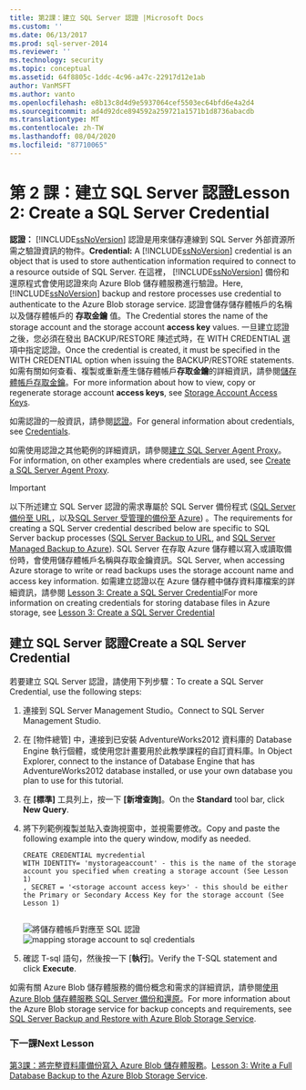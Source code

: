 ```yaml
---
title: 第2課：建立 SQL Server 認證 |Microsoft Docs
ms.custom: ''
ms.date: 06/13/2017
ms.prod: sql-server-2014
ms.reviewer: ''
ms.technology: security
ms.topic: conceptual
ms.assetid: 64f8805c-1ddc-4c96-a47c-22917d12e1ab
author: VanMSFT
ms.author: vanto
ms.openlocfilehash: e8b13c8d4d9e5937064cef5503ec64bfd6e4a2d4
ms.sourcegitcommit: ad4d92dce894592a259721a1571b1d8736abacdb
ms.translationtype: MT
ms.contentlocale: zh-TW
ms.lasthandoff: 08/04/2020
ms.locfileid: "87710065"
---
```

# <a name="lesson-2-create-a-sql-server-credential"></a><span data-ttu-id="47458-102">第 2 課：建立 SQL Server 認證</span><span class="sxs-lookup"><span data-stu-id="47458-102">Lesson 2: Create a SQL Server Credential</span></span>
  <span data-ttu-id="47458-103">**認證：** [!INCLUDE[ssNoVersion](../includes/ssnoversion-md.md)] 認證是用來儲存連線到 SQL Server 外部資源所需之驗證資訊的物件。</span><span class="sxs-lookup"><span data-stu-id="47458-103">**Credential:** A [!INCLUDE[ssNoVersion](../includes/ssnoversion-md.md)] credential is an object that is used to store authentication information required to connect to a resource outside of SQL Server.</span></span>  <span data-ttu-id="47458-104">在這裡， [!INCLUDE[ssNoVersion](../includes/ssnoversion-md.md)] 備份和還原程式會使用認證來向 Azure Blob 儲存體服務進行驗證。</span><span class="sxs-lookup"><span data-stu-id="47458-104">Here, [!INCLUDE[ssNoVersion](../includes/ssnoversion-md.md)] backup and restore processes use credential to authenticate to the Azure Blob storage service.</span></span> <span data-ttu-id="47458-105">認證會儲存儲存體帳戶的名稱以及儲存體帳戶的 **存取金鑰** 值。</span><span class="sxs-lookup"><span data-stu-id="47458-105">The Credential stores the name of the storage account and the storage account **access key** values.</span></span> <span data-ttu-id="47458-106">一旦建立認證之後，您必須在發出 BACKUP/RESTORE 陳述式時，在 WITH CREDENTIAL 選項中指定認證。</span><span class="sxs-lookup"><span data-stu-id="47458-106">Once the credential is created, it must be specified in the WITH CREDENTIAL option when issuing the BACKUP/RESTORE statements.</span></span> <span data-ttu-id="47458-107">如需有關如何查看、複製或重新產生儲存體帳戶**存取金鑰**的詳細資訊，請參閱[儲存體帳戶存取金鑰](https://msdn.microsoft.com/library/windowsazure/hh531566.aspx)。</span><span class="sxs-lookup"><span data-stu-id="47458-107">For more information about how to view, copy or regenerate storage account **access keys**, see [Storage Account Access Keys](https://msdn.microsoft.com/library/windowsazure/hh531566.aspx).</span></span>  
  
 <span data-ttu-id="47458-108">如需認證的一般資訊，請參閱[認證](../relational-databases/security/authentication-access/credentials-database-engine.md)。</span><span class="sxs-lookup"><span data-stu-id="47458-108">For general information about credentials, see [Credentials](../relational-databases/security/authentication-access/credentials-database-engine.md).</span></span>  
  
 <span data-ttu-id="47458-109">如需使用認證之其他範例的詳細資訊，請參閱[建立 SQL Server Agent Proxy](../ssms/agent/create-a-sql-server-agent-proxy.md)。</span><span class="sxs-lookup"><span data-stu-id="47458-109">For information, on other examples where credentials are used, see [Create a SQL Server Agent Proxy](../ssms/agent/create-a-sql-server-agent-proxy.md).</span></span>  
  
> [!IMPORTANT]  
>  <span data-ttu-id="47458-110">以下所述建立 SQL Server 認證的需求專屬於 SQL Server 備份程式 ([SQL Server 備份至 URL](../relational-databases/backup-restore/sql-server-backup-to-url.md)，以及[SQL Server 受管理的備份至 Azure](../relational-databases/backup-restore/sql-server-managed-backup-to-microsoft-azure.md)) 。</span><span class="sxs-lookup"><span data-stu-id="47458-110">The requirements for creating a SQL Server credential described below are specific to SQL Server backup processes ([SQL Server Backup to URL](../relational-databases/backup-restore/sql-server-backup-to-url.md), and [SQL Server Managed  Backup to Azure](../relational-databases/backup-restore/sql-server-managed-backup-to-microsoft-azure.md)).</span></span> <span data-ttu-id="47458-111">SQL Server 在存取 Azure 儲存體以寫入或讀取備份時，會使用儲存體帳戶名稱與存取金鑰資訊。</span><span class="sxs-lookup"><span data-stu-id="47458-111">SQL Server, when accessing Azure storage to write or read backups uses the storage account name and access key information.</span></span>  <span data-ttu-id="47458-112">如需建立認證以在 Azure 儲存體中儲存資料庫檔案的詳細資訊，請參閱 [Lesson 3: Create a SQL Server Credential](../relational-databases/lesson-2-create-a-sql-server-credential-using-a-shared-access-signature.md)</span><span class="sxs-lookup"><span data-stu-id="47458-112">For more information on creating credentials for storing database files in Azure storage, see [Lesson 3: Create a SQL Server Credential](../relational-databases/lesson-2-create-a-sql-server-credential-using-a-shared-access-signature.md)</span></span>  
  
## <a name="create-a-sql-server-credential"></a><span data-ttu-id="47458-113">建立 SQL Server 認證</span><span class="sxs-lookup"><span data-stu-id="47458-113">Create a SQL Server Credential</span></span>  
 <span data-ttu-id="47458-114">若要建立 SQL Server 認證，請使用下列步驟：</span><span class="sxs-lookup"><span data-stu-id="47458-114">To create a SQL Server Credential, use the following steps:</span></span>  
  
1.  <span data-ttu-id="47458-115">連接到 SQL Server Management Studio。</span><span class="sxs-lookup"><span data-stu-id="47458-115">Connect to SQL Server Management Studio.</span></span>  
  
2.  <span data-ttu-id="47458-116">在 [物件總管] 中，連接到已安裝 AdventureWorks2012 資料庫的 Database Engine 執行個體，或使用您計畫要用於此教學課程的自訂資料庫。</span><span class="sxs-lookup"><span data-stu-id="47458-116">In Object Explorer, connect to the instance of Database Engine that has AdventureWorks2012 database installed, or use your own database you plan to use for this tutorial.</span></span>  
  
3.  <span data-ttu-id="47458-117">在 **[標準]** 工具列上，按一下 **[新增查詢]**。</span><span class="sxs-lookup"><span data-stu-id="47458-117">On the **Standard** tool bar, click **New Query**.</span></span>  
  
4.  <span data-ttu-id="47458-118">將下列範例複製並貼入查詢視窗中，並視需要修改。</span><span class="sxs-lookup"><span data-stu-id="47458-118">Copy and paste the following example into the query window, modify as needed.</span></span>  
  
    ```  
    CREATE CREDENTIAL mycredential   
    WITH IDENTITY= 'mystorageaccount' - this is the name of the storage account you specified when creating a storage account (See Lesson 1)   
    , SECRET = '<storage account access key>' - this should be either the Primary or Secondary Access Key for the storage account (See Lesson 1)  
  
    ```  
  
     <span data-ttu-id="47458-119">![將儲存體帳戶對應至 SQL 認證](../../2014/tutorials/media/backuptocloud-storage-credential-mapping.gif "將儲存體帳戶對應至 SQL 認證")</span><span class="sxs-lookup"><span data-stu-id="47458-119">![mapping storage account to sql credentials](../../2014/tutorials/media/backuptocloud-storage-credential-mapping.gif "mapping storage account to sql credentials")</span></span>  
  
5.  <span data-ttu-id="47458-120">確認 T-sql 語句，然後按一下 [**執行**]。</span><span class="sxs-lookup"><span data-stu-id="47458-120">Verify the T-SQL statement and click **Execute**.</span></span>  
  
 <span data-ttu-id="47458-121">如需有關 Azure Blob 儲存體服務的備份概念和需求的詳細資訊，請參閱[使用 Azure Blob 儲存體服務 SQL Server 備份和還原](../relational-databases/backup-restore/sql-server-backup-and-restore-with-microsoft-azure-blob-storage-service.md)。</span><span class="sxs-lookup"><span data-stu-id="47458-121">For more information about the Azure Blob storage service for backup concepts and requirements, see [SQL Server Backup and Restore with Azure Blob Storage Service](../relational-databases/backup-restore/sql-server-backup-and-restore-with-microsoft-azure-blob-storage-service.md).</span></span>  
  
### <a name="next-lesson"></a><span data-ttu-id="47458-122">下一課</span><span class="sxs-lookup"><span data-stu-id="47458-122">Next Lesson</span></span>  
 <span data-ttu-id="47458-123">[第3課：將完整資料庫備份寫入 Azure Blob 儲存體服務](../../2014/tutorials/lesson-3-write-a-full-database-backup-to-the-windows-azure-blob-storage-service.md)。</span><span class="sxs-lookup"><span data-stu-id="47458-123">[Lesson 3: Write a Full Database Backup to the Azure Blob Storage Service](../../2014/tutorials/lesson-3-write-a-full-database-backup-to-the-windows-azure-blob-storage-service.md).</span></span>  
  
  
